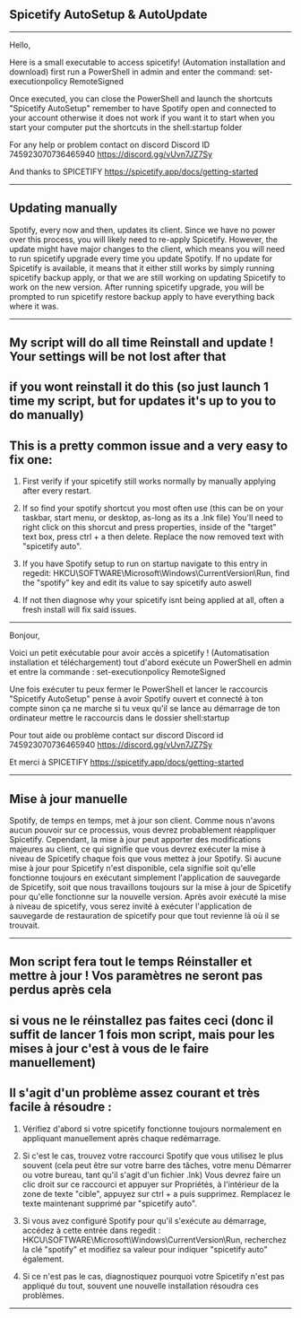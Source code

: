 Spicetify AutoSetup & AutoUpdate
---

---------------------------

Hello,

Here is a small executable to access spicetify! (Automation installation and download) first run a PowerShell in admin and enter the command:
set-executionpolicy RemoteSigned

Once executed, you can close the PowerShell and launch the shortcuts "Spicetify AutoSetup" remember to have Spotify open and connected to your account otherwise it does not work
if you want it to start when you start your computer put the shortcuts in the shell:startup folder

For any help or problem contact on discord
Discord ID 745923070736465940
https://discord.gg/vUvn7JZ7Sy

And thanks to SPICETIFY
https://spicetify.app/docs/getting-started

---------------------------

Updating manually
---

Spotify, every now and then, updates its client. Since we have no power over this process, you will likely need to re-apply Spicetify.
However, the update might have major changes to the client, which means you will need to run spicetify upgrade every time you update Spotify. If no update for Spicetify is available, it means that it either still works by simply running spicetify backup apply, or that we are still working on updating Spicetify to work on the new version.
After running spicetify upgrade, you will be prompted to run spicetify restore backup apply to have everything back where it was.

---------------------------

My script will do all time Reinstall and update ! Your settings will be not lost after that
---
if you wont reinstall it do this (so just launch 1 time my script, but for updates it's up to you to do manually)
---
This is a pretty common issue and a very easy to fix one:
---

1. First verify if your spicetify still works normally by manually applying after every restart. 

2. If so find your spotify shortcut you most often use (this can be on your taskbar, start menu, or desktop, as-long as its a .lnk file) You'll need to right click on this shorcut and press properties, inside of the "target" text box, press ctrl + a then delete. Replace the now removed text with "spicetify auto".

3. If you have Spotify setup to run on startup navigate to this entry in regedit: HKCU\SOFTWARE\Microsoft\Windows\CurrentVersion\Run, find the "spotify" key and edit its value to say spicetify auto aswell

4. If not then diagnose why your spicetify
isnt being applied at all, often a fresh install will fix said issues.

---------------------------

Bonjour,

Voici un petit exécutable pour avoir accès a spicetify ! (Automatisation installation et téléchargement) tout d'abord exécute un PowerShell en admin et entre la commande :
set-executionpolicy RemoteSigned

Une fois exécuter tu peux fermer le PowerShell et lancer le raccourcis "Spicetify AutoSetup" pense à avoir Spotify ouvert et connecté à ton compte sinon ça ne marche
si tu veux qu'il se lance au démarrage de ton ordinateur mettre le raccourcis dans le dossier shell:startup

Pour tout aide ou problème contact sur discord 
Discord id 745923070736465940
https://discord.gg/vUvn7JZ7Sy

Et merci à SPICETIFY
https://spicetify.app/docs/getting-started

---------------------------
Mise à jour manuelle
---

Spotify, de temps en temps, met à jour son client. Comme nous n'avons aucun pouvoir sur ce processus, vous devrez probablement réappliquer Spicetify.
Cependant, la mise à jour peut apporter des modifications majeures au client, ce qui signifie que vous devrez exécuter la mise à niveau de Spicetify chaque fois que vous mettez à jour Spotify. Si aucune mise à jour pour Spicetify n'est disponible, cela signifie soit qu'elle fonctionne toujours en exécutant simplement l'application de sauvegarde de Spicetify, soit que nous travaillons toujours sur la mise à jour de Spicetify pour qu'elle fonctionne sur la nouvelle version.
Après avoir exécuté la mise à niveau de spicetify, vous serez invité à exécuter l'application de sauvegarde de restauration de spicetify pour que tout revienne là où il se trouvait.

---------------------------

Mon script fera tout le temps Réinstaller et mettre à jour ! Vos paramètres ne seront pas perdus après cela
---
si vous ne le réinstallez pas faites ceci (donc il suffit de lancer 1 fois mon script, mais pour les mises à jour c'est à vous de le faire manuellement)
---
Il s'agit d'un problème assez courant et très facile à résoudre :
---

1. Vérifiez d'abord si votre spicetify fonctionne toujours normalement en appliquant manuellement après chaque redémarrage.

2. Si c'est le cas, trouvez votre raccourci Spotify que vous utilisez le plus souvent (cela peut être sur votre barre des tâches, votre menu Démarrer ou votre bureau, tant qu'il s'agit d'un fichier .lnk) Vous devrez faire un clic droit sur ce raccourci et appuyer sur Propriétés, à l'intérieur de la zone de texte "cible", appuyez sur ctrl + a puis supprimez. Remplacez le texte maintenant supprimé par "spicetify auto".

3. Si vous avez configuré Spotify pour qu'il s'exécute au démarrage, accédez à cette entrée dans regedit : HKCU\SOFTWARE\Microsoft\Windows\CurrentVersion\Run, recherchez la clé "spotify" et modifiez sa valeur pour indiquer "spicetify auto" également.

4. Si ce n'est pas le cas, diagnostiquez pourquoi votre Spicetify
n'est pas appliqué du tout, souvent une nouvelle installation résoudra ces problèmes.

---------------------------
